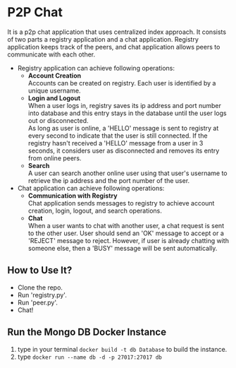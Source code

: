 # P2P Chat

It is a p2p chat application that uses centralized index approach. It consists of two parts a registry application and a chat application. Registry application keeps track of the peers, and chat application allows peers to communicate with each other.

- Registry application can achieve following operations:
  - **Account Creation**<br/>
    Accounts can be created on registry. Each user is identified by a unique username.
  - **Login and Logout**<br/>
    When a user logs in, registry saves its ip address and port number into database and this entry stays in the database until the user logs out or disconnected.<br/>As long as user is online, a 'HELLO' message is sent to registry at every second to indicate that the user is still connected. If the registry hasn't received a 'HELLO' message from a user in 3 seconds, it considers user as disconnected and removes its entry from online peers.
  - **Search**<br/>
    A user can search another online user using that user's username to retrieve the ip address and the port number of the user.
- Chat application can achieve following operations:
  - **Communication with Registry**<br/>
    Chat application sends messages to registry to achieve account creation, login, logout, and search operations.
  - **Chat**<br/>
    When a user wants to chat with another user, a chat request is sent to the other user. User should send an 'OK' message to accept or a 'REJECT' message to reject. However, if user is already chatting with someone else, then a 'BUSY' message will be sent automatically.

## How to Use It?

- Clone the repo.
- Run 'registry.py'.
- Run 'peer.py'.
- Chat!

## Run the Mongo DB Docker Instance

1. type in your terminal `docker build -t db Database` to build the instance.
2. type `docker run --name db -d -p 27017:27017 db `
